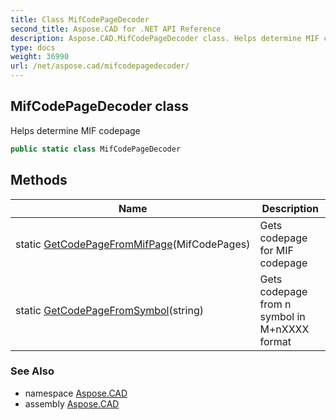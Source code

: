 ```yaml
---
title: Class MifCodePageDecoder
second_title: Aspose.CAD for .NET API Reference
description: Aspose.CAD.MifCodePageDecoder class. Helps determine MIF codepage
type: docs
weight: 36990
url: /net/aspose.cad/mifcodepagedecoder/
---
```

## MifCodePageDecoder class

Helps determine MIF codepage

```csharp
public static class MifCodePageDecoder
```

## Methods

| Name | Description |
| --- | --- |
| static [GetCodePageFromMifPage](../../aspose.cad/mifcodepagedecoder/getcodepagefrommifpage/)(MifCodePages) | Gets codepage for MIF codepage |
| static [GetCodePageFromSymbol](../../aspose.cad/mifcodepagedecoder/getcodepagefromsymbol/)(string) | Gets codepage from n symbol in M+nXXXX format |

### See Also

* namespace [Aspose.CAD](../../aspose.cad/)
* assembly [Aspose.CAD](../../)


